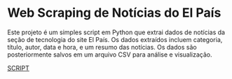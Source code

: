 # Web Scraping de Notícias do El País

Este projeto é um simples script em Python que extrai dados de notícias da seção de tecnologia do site El País. Os dados extraídos incluem categoria, título, autor, data e hora, e um resumo das notícias. Os dados são posteriormente salvos em um arquivo CSV para análise e visualização.

[SCRIPT](https://github.com/uryeln/scraping-noticias-elpais/blob/main/scrap.py)
